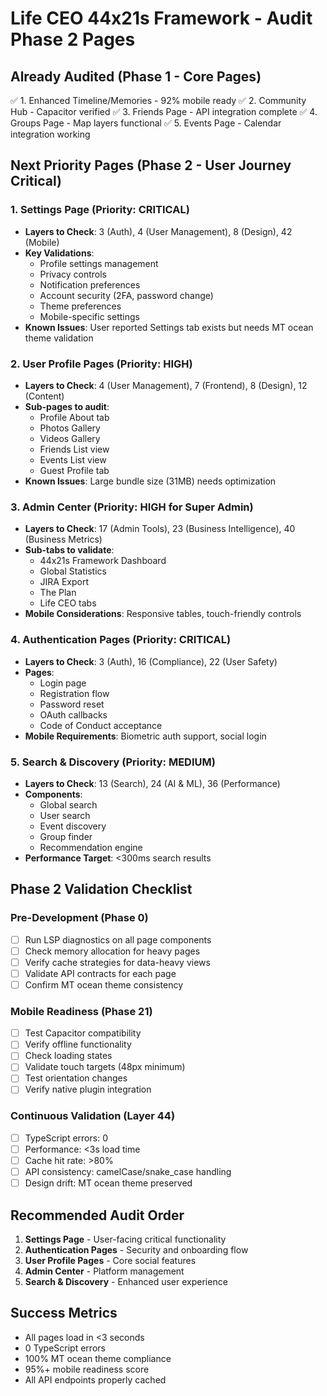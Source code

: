 # Life CEO 44x21s Framework - Audit Phase 2 Pages

## Already Audited (Phase 1 - Core Pages)
✅ 1. Enhanced Timeline/Memories - 92% mobile ready
✅ 2. Community Hub - Capacitor verified
✅ 3. Friends Page - API integration complete
✅ 4. Groups Page - Map layers functional
✅ 5. Events Page - Calendar integration working

## Next Priority Pages (Phase 2 - User Journey Critical)

### 1. **Settings Page** (Priority: CRITICAL)
- **Layers to Check**: 3 (Auth), 4 (User Management), 8 (Design), 42 (Mobile)
- **Key Validations**:
  - Profile settings management
  - Privacy controls
  - Notification preferences
  - Account security (2FA, password change)
  - Theme preferences
  - Mobile-specific settings
- **Known Issues**: User reported Settings tab exists but needs MT ocean theme validation

### 2. **User Profile Pages** (Priority: HIGH)
- **Layers to Check**: 4 (User Management), 7 (Frontend), 8 (Design), 12 (Content)
- **Sub-pages to audit**:
  - Profile About tab
  - Photos Gallery
  - Videos Gallery
  - Friends List view
  - Events List view
  - Guest Profile tab
- **Known Issues**: Large bundle size (31MB) needs optimization

### 3. **Admin Center** (Priority: HIGH for Super Admin)
- **Layers to Check**: 17 (Admin Tools), 23 (Business Intelligence), 40 (Business Metrics)
- **Sub-tabs to validate**:
  - 44x21s Framework Dashboard
  - Global Statistics
  - JIRA Export
  - The Plan
  - Life CEO tabs
- **Mobile Considerations**: Responsive tables, touch-friendly controls

### 4. **Authentication Pages** (Priority: CRITICAL)
- **Layers to Check**: 3 (Auth), 16 (Compliance), 22 (User Safety)
- **Pages**:
  - Login page
  - Registration flow
  - Password reset
  - OAuth callbacks
  - Code of Conduct acceptance
- **Mobile Requirements**: Biometric auth support, social login

### 5. **Search & Discovery** (Priority: MEDIUM)
- **Layers to Check**: 13 (Search), 24 (AI & ML), 36 (Performance)
- **Components**:
  - Global search
  - User search
  - Event discovery
  - Group finder
  - Recommendation engine
- **Performance Target**: <300ms search results

## Phase 2 Validation Checklist

### Pre-Development (Phase 0)
- [ ] Run LSP diagnostics on all page components
- [ ] Check memory allocation for heavy pages
- [ ] Verify cache strategies for data-heavy views
- [ ] Validate API contracts for each page
- [ ] Confirm MT ocean theme consistency

### Mobile Readiness (Phase 21)
- [ ] Test Capacitor compatibility
- [ ] Verify offline functionality
- [ ] Check loading states
- [ ] Validate touch targets (48px minimum)
- [ ] Test orientation changes
- [ ] Verify native plugin integration

### Continuous Validation (Layer 44)
- [ ] TypeScript errors: 0
- [ ] Performance: <3s load time
- [ ] Cache hit rate: >80%
- [ ] API consistency: camelCase/snake_case handling
- [ ] Design drift: MT ocean theme preserved

## Recommended Audit Order

1. **Settings Page** - User-facing critical functionality
2. **Authentication Pages** - Security and onboarding flow
3. **User Profile Pages** - Core social features
4. **Admin Center** - Platform management
5. **Search & Discovery** - Enhanced user experience

## Success Metrics
- All pages load in <3 seconds
- 0 TypeScript errors
- 100% MT ocean theme compliance
- 95%+ mobile readiness score
- All API endpoints properly cached